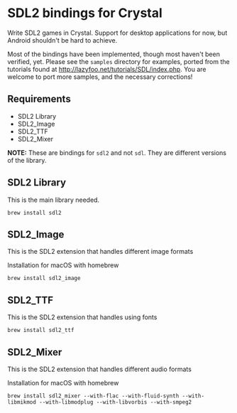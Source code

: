 # SDL2 bindings for Crystal

Write SDL2 games in Crystal. Support for desktop applications for now, but
Android shouldn't be hard to achieve.

Most of the bindings have been implemented, though most haven't been verified,
yet. Please see the `samples` directory for examples, ported from the tutorials
found at <http://lazyfoo.net/tutorials/SDL/index.php>. You are welcome to port
more samples, and the necessary corrections!

## Requirements

* SDL2 Library
* SDL2_Image
* SDL2_TTF
* SDL2_Mixer

**NOTE:** These are bindings for `sdl2` and not `sdl`. They are different versions of the library.

## SDL2 Library
This is the main library needed.

```text
brew install sdl2
```

## SDL2_Image
This is the SDL2 extension that handles different image formats

Installation for macOS with homebrew
```text
brew install sdl2_image
```

## SDL2_TTF
This is the SDL2 extension that handles using fonts

```text
brew install sdl2_ttf
```

## SDL2_Mixer
This is the SDL2 extension that handles different audio formats

Installation for macOS with homebrew
```text
brew install sdl2_mixer --with-flac --with-fluid-synth --with-libmikmod --with-libmodplug --with-libvorbis --with-smpeg2
```
